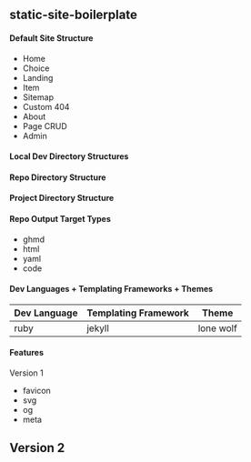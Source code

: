 ## static-site-boilerplate

#### Default Site Structure
- Home
- Choice
- Landing
- Item
- Sitemap
- Custom 404
- About
- Page CRUD
- Admin

#### Local Dev Directory Structures

#### Repo Directory Structure

#### Project Directory Structure

#### Repo Output Target Types
- ghmd 
- html 
- yaml 
- code

#### Dev Languages + Templating Frameworks + Themes

| Dev Language | Templating Framework | Theme |
|--------------|----------------------|-------|
| ruby | jekyll | lone wolf |


#### Features
Version 1
- favicon
- svg
- og
- meta

Version 2
- 
